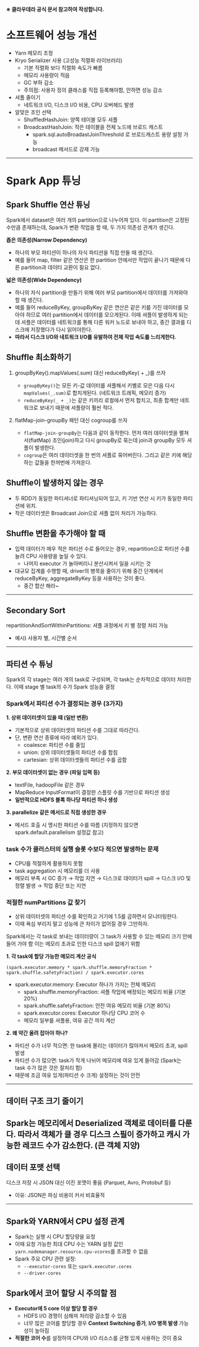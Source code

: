 **※ 클라우데라 공식 문서 참고하여 작성합니다.**

# 소프트웨어 성능 개선
- Yarn 메모리 조정
- Kryo Serializer 사용 (고성능 직렬화 라이브러리)
  - 기본 직렬화 보다 직렬화 속도가 빠름
  - 메모리 사용량이 적음
  - GC 부하 감소
  - 주의점: 사용자 정의 클래스를 직접 등록해야함, 안하면 성능 감소
- 셔플 줄이기
  - 네트워크 I/O, 디스크 I/O 비용, CPU 오버헤드 발생
- 알맞은 조인 선택 
  - ShuffledHashJoin: 양쪽 테이블 모두 셔플
  - BroadcastHashJoin: 작은 테이블을 전체 노드에 브로드 캐스트
    - spark.sql.autoBroadastJoinThreshold 로 브로드캐스트 용량 설정 가능
    - broadcast 메서드로 강제 가능
  
---
# Spark App 튜닝

## Spark Shuffle 연산 튜닝
Spark에서 dataset은 여러 개의 partition으로 나누어져 있다. 이 partition은 고정된 수만큼 존재하는데, 
Spark가 변환 작업을 할 때, 두 가지 의존성 관계가 생긴다.

**좁은 의존성(Narrow Dependency)**
- 하나의 부모 파티션이 하나의 자식 파티션을 직접 만들 때 생긴다.
- 예를 들어 map, filter 같은 연산은 한 partition 안에서만 작업이 끝나기 때문에 다른 partition과 데이터 교환이 필요 없다.

**넓은 의존성(Wide Dependency)**
- 하나의 자식 partition을 만들기 위해 여러 부모 partition에서 데이터를 가져와야 할 때 생긴다.
- 예를 들어 reduceByKey, groupByKey 같은 연산은 같은 키를 가진 데이터를 모아야 하므로 여러 partition에서 데이터를 모으게된다. 
  이때 셔플이 발생하게 되는데 셔플은 데이터를 네트워크를 통해 다른 워커 노드로 보내야 하고, 중간 결과를 디스크에 저장했다가 다시 읽어야한다.
- **따라서 디스크 I/O와 네트워크 I/O를 유발하여 전체 작업 속도를 느리게한다.**

## Shuffle 최소화하기
1. groupByKey().mapValues(.sum) 대신 reduceByKey( + _)를 쓰자
   - `groupByKey()`는 모든 키-값 데이터를 셔플해서 키별로 모은 다음 다시 `mapValues(_.sum)`로 합치게된다. (네트워크 트래픽, 메모리 증가)
   - `reduceByKey(_ + _)`는 같은 키끼리 로컬에서 먼저 합치고, 최종 합계만 네트워크로 보내기 때문에 셔플량이 훨씬 적다.

2. flatMap-join-groupBy 패턴 대신 cogroup를 쓰자
   - `flatMap-join-groupBy`는 다음과 같이 동작한다. 먼저 여러 데이터셋을 펼쳐서(flatMap) 조인(join)하고 다시 groupBy로 묶는데 join과 groupBy 모두 셔플이 발생한다.
   - `cogroup`은 여러 데이터셋을 한 번의 셔플로 묶어버린다. 그리고 같은 키에 해당하는 값들을 한꺼번에 가져온다.

## Shuffle이 발생하지 않는 경우
- 두 RDD가 동일한 파티셔너로 파티셔닝되어 있고, 키 기반 연산 시 키가 동일한 파티션에 위치.
- 작은 데이터셋은 Broadcast Join으로 셔플 없이 처리가 가능하다.

## Shuffle 변환을 추가해야 할 때
- 입력 데이터가 매우 적은 파티션 수로 들어오는 경우, repartition으로 파티션 수를 늘려 CPU 사용량을 높일 수 있다.
  - 나머지 executor 가 놀아버리니 분산시켜서 일을 시키는 것
- 대규모 집계를 수행할 때, driver의 병목을 줄이기 위해 중간 단계에서 reduceByKey, aggregateByKey 등을 사용하는 것이 좋다.
  - 중간 합산 해라~ 

---

## Secondary Sort
repartitionAndSortWithinPartitions: 셔플 과정에서 키 별 정렬 처리 가능 
- 예시) 사용자 별, 시간별 순서

---

## 파티션 수 튜닝
Spark의 각 stage는 여러 개의 task로 구성되며, 각 task는 순차적으로 데이터 처리한다.
이때 stage 별 task의 수가 Spark 성능을 결정

### Spark에서 파티션 수가 결정되는 경우 (3가지)
**1. 상위 데이터셋이 있을 때 (일반 변환)**
   - 기본적으로 상위 데이터셋의 파티션 수를 그대로 따라간다.
   - 단, 변환 연산 종류에 따라 예외가 있다.
     - coalesce: 파티션 수를 줄임
     - union: 상위 데이터셋들의 파티션 수를 합침
     - cartesian: 상위 데이터셋들의 파티션 수를 곱함

**2. 부모 데이터셋이 없는 경우 (파일 입력 등)**
   - textFile, hadoopFile 같은 경우
   - MapReduce InputFormat이 결정한 스플릿 수를 기반으로 파티션 생성
   - **일반적으로 HDFS 블록 하나당 파티션 하나 생성**

**3. parallelize 같은 메서드로 직접 생성한 경우**
   - 메서드 호출 시 명시한 파티션 수를 따름 (지정하지 않으면 spark.default.parallelism 설정값 참고)

### task 수가 클러스터의 실행 슬롯 수보다 적으면 발생하는 문제
- CPU를 적절하게 활용하지 못함
- task aggregation 시 메모리를 더 사용
- 메모리 부족 시 GC 증가 → 작업 지연 → 디스크로 데이터가 spill → 디스크 I/O 및 정렬 발생 → 작업 중단 또는 지연

### 적절한 numPartitions 값 찾기
- 상위 데이터셋의 파티션 수를 확인하고 거기에 1.5를 곱하면서 모니터링한다.
- 이때 욕심 부리지 말고 성능에 큰 차이가 없어질 경우 그만하자.

Spark에서는 각 task로 보내는 데이터량이 그 task가 사용할 수 있는 메모리 크기 안에 들어 가야 함
이는 메모리 초과로 인한 디스크 spill 없애기 위함

**1. 각 task에 할당 가능한 메모리 계산 공식**

```(spark.executor.memory * spark.shuffle.memoryFraction * spark.shuffle.safetyFraction) / spark.executor.cores```
- spark.executor.memory: Executor 하나가 가지는 전체 메모리
  - spark.shuffle.memoryFraction: 셔플 작업에 배정되는 메모리 비율 (기본 20%)
  - spark.shuffle.safetyFraction: 안전 여유 메모리 비율 (기본 80%)
  - spark.executor.cores: Executor 하나당 CPU 코어 수
  - 메모리 일부를 셔플용, 여유 공간 까지 계산

**2. 왜 약간 올려 잡아야 하나?**
  - 파티션 수가 너무 적으면: 한 task에 몰리는 데이터가 많아져서 메모리 초과, spill 발생
  - 파티션 수가 많으면: task가 작게 나뉘어 메모리에 여유 있게 들어감 (Spark는 task 수가 많은 것은 잘처리 함)
  - 때문에 조금 여유 있게(파티션 수 크게) 설정하는 것이 안전
  
---

## 데이터 구조 크기 줄이기
Spark는 메모리에서 Deserialized 객체로 데이터를 다룬다. 따라서 객체가 클 경우 디스크 스필이 증가하고 캐시 가능한 레코드 수가 감소한다.
(큰 객체 지양)
---
## 데이터 포맷 선택
디스크 저장 시 JSON 대신 이진 포맷이 좋음 (Parquet, Avro, Protobuf 등)
- 이유: JSON은 파싱 비용이 커서 비효율적

---
## Spark와 YARN에서 CPU 설정 관계
- Spark는 실행 시 CPU 할당량을 요청
- 이때 요청 가능한 최대 CPU 수는 YARN 설정 값인 `yarn.nodemanager.resource.cpu-vcores`를 초과할 수 없음
- Spark 주요 CPU 관련 설정:
  - `--executor-cores` 또는 `spark.executor.cores`
  - `--driver-cores`

## Spark에서 코어 할당 시 주의할 점
- **Executor에 5 core 이상 할당 할 경우**
  - HDFS I/O 경쟁이 심해져 처리량 감소할 수 있음
  - 너무 많은 코어를 할당할 경우 **Context Switching 증가**, **I/O 병목 발생** 가능성이 높아짐
- **적절한 코어 수**를 설정하여 CPU와 I/O 리소스를 균형 있게 사용하는 것이 중요
